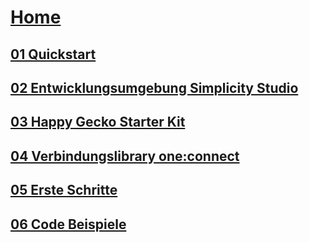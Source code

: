 
<!-- docs/_sidebar.md -->

# [Home](/)

## [01 Quickstart](./01_onechameleon_quickstart/01_onechameleon_quickstart.md)

## [02 Entwicklungsumgebung Simplicity Studio](./02_settingup_simplicitystduio/02_settingup_simplicitystduio.md)

## [03 Happy Gecko Starter Kit](./03_emf32_happygecko_quickstart/03_emf32_happygecko_quickstart.md)

## [04 Verbindungslibrary one:connect](./04_oneconnect_verbindungslibrary/04_oneconnect_verbindungslibrary.md)

## [05 Erste Schritte](./05_first_steps/05_first_steps.md)

## [06 Code Beispiele](./06_code_examples/06_code_examples.md)
